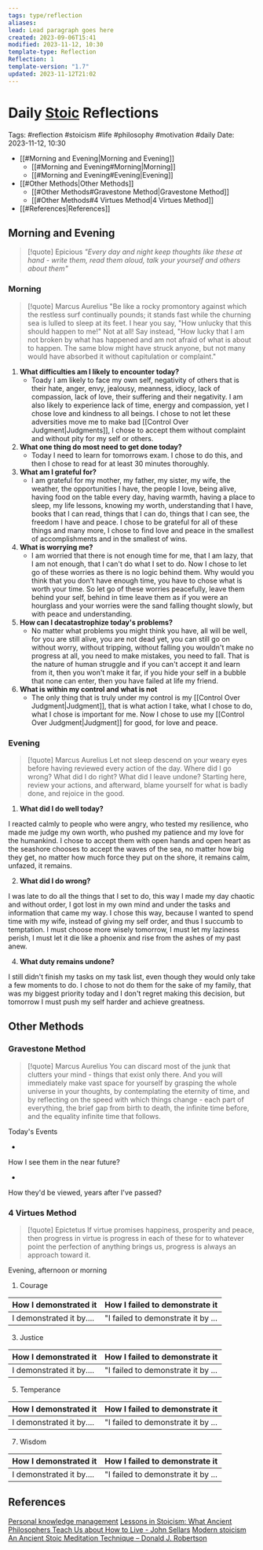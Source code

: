 ```yaml
---
tags: type/reflection
aliases: 
lead: Lead paragraph goes here
created: 2023-09-06T15:41
modified: 2023-11-12, 10:30
template-type: Reflection
Reflection: 1
template-version: "1.7"
updated: 2023-11-12T21:02
---
```



# Daily [Stoic](../SLIP-BOX/Stoicism.md) Reflections

Tags:  #reflection #stoicism #life #philosophy #motivation #daily 
Date: 2023-11-12, 10:30

- [[#Morning and Evening|Morning and Evening]]
	- [[#Morning and Evening#Morning|Morning]]
	- [[#Morning and Evening#Evening|Evening]]
- [[#Other Methods|Other Methods]]
	- [[#Other Methods#Gravestone Method|Gravestone Method]]
	- [[#Other Methods#4 Virtues Method|4 Virtues Method]]
- [[#References|References]]


## Morning and Evening

> [!quote] Epicious 
> _"Every day and night keep thoughts like these at hand - write them, read them aloud, talk your yourself and others about them"_

### Morning

> [!quote] Marcus Aurelius
> "Be like a rocky promontory against which the restless surf continually pounds; it stands fast while the churning sea is lulled to sleep at its feet. I hear you say, "How unlucky that this should happen to me!" Not at all! Say instead, "How lucky that I am not broken by what has happened and am not afraid of what is about to happen. The same blow might have struck anyone, but not many would have absorbed it without capitulation or complaint."

1. **What difficulties am I likely to encounter today?**
	- Toady I am likely to face my own self, negativity of others that is their hate, anger, envy, jealousy, meanness, idiocy, lack of compassion, lack of love, their suffering and their negativity. I am also likely to experience lack of time, energy and compassion, yet I chose love and kindness to all beings. I chose to not let these adversities move me to make bad [[Control Over Judgment|Judgments]], I chose to accept them without complaint and without pity for my self or others.   
1. **What one thing do most need to get done today?**
	- Today I need to learn for tomorrows exam. I chose to do this, and then I chose to read for at least 30 minutes thoroughly. 
2. **What am I grateful for?**
	- I am grateful for my mother, my father, my sister, my wife, the weather, the opportunities I have, the people I love, being alive, having food on the table every day, having warmth, having a place to sleep, my life lessons, knowing my worth, understanding that I have, books that I can read, things that I can do, things that I can see, the freedom I have and peace. I chose to be grateful for all of these things and many more, I chose to find love and peace in the smallest of accomplishments and in the smallest of wins. 
3. **What is worrying me?**
	- I am worried that there is not enough time for me, that I am lazy, that I am not enough, that I can't do what I set to do. Now I chose to let go of these worries as there is no logic behind them. Why would you think that you don't have enough time, you have to chose what is worth your time. So let go of these worries peacefully, leave them behind your self, behind in time leave them as if you were an hourglass and your worries were the sand falling thought slowly, but with peace and understanding. 
1. **How can I decatastrophize today's problems?**
	- No matter what problems you might think you have, all will be well, for you are still alive, you are not dead yet, you can still go on without worry, without tripping, without falling you wouldn't make no progress at all, you need to make mistakes, you need to fall. That is the nature of human struggle and if you can't accept it and learn from it, then you won't make it far, if you hide your self in a bubble that none can enter, then you have failed at life my friend. 
2. **What is within my control and what is not**
	- The only thing that is truly under my control is my [[Control Over Judgment|Judgment]], that is what action I take, what I chose to do, what I chose is important for me. Now I chose to use my [[Control Over Judgment|Judgment]] for good, for love and peace. 

### Evening

> [!quote] Marcus Aurelius
> Let not sleep descend on your weary eyes before having reviewed every action of the day. Where did I go wrong? What did I do right? What did I leave undone? Starting here, review your actions, and afterward, blame yourself for what is badly done, and rejoice in the good.

1. **What did I do well today?**

I reacted calmly to people who were angry, who tested my resilience, who made me judge my own worth, who pushed my patience and my love for the humankind. I chose to accept them with open hands and open heart as the seashore chooses to accept the waves of the sea, no matter how big they get, no matter how much force they put on the shore, it remains calm, unfazed, it remains.   

2. **What did I do wrong?**

I was late to do all the things that I set to do, this way I made my day chaotic and without order, I got lost in my own mind and under the tasks and information that came my way. I chose this way, because I wanted to spend time with my wife, instead of giving my self order, and thus I succumb to temptation. I must choose more wisely tomorrow, I must let my laziness perish, I must let it die like a phoenix and rise from the ashes of my past anew.    

4. **What duty remains undone?**

I still didn't finish my tasks on my task list, even though they would only take a few moments to do. I chose to not do them for the sake of my family, that was my biggest priority today and I don't regret making this decision, but tomorrow I must push my self harder and achieve greatness. 
## Other Methods

### Gravestone Method

> [!quote] Marcus Aurelius
> You can discard most of the junk that clutters your mind - things that exist only there. And you will immediately make vast space for yourself by grasping the whole universe in your thoughts, by contemplating the eternity of time, and by reflecting on the speed with which things change - each part of everything, the brief gap from birth to death, the infinite time before, and the equality infinite time that follows. 

Today's Events 

-

How I see them in the near future? 

-

How they'd be viewed, years after I've passed?

### 4 Virtues Method

> [!quote] Epictetus 
> If virtue promises happiness, prosperity and peace, then progress in virtue is progress in each of these for to whatever point the perfection of anything brings us, progress is always an approach toward it.

Evening, afternoon or morning

1. Courage 

| How I demonstrated it  | How I failed to demonstrate it |
| ------------------- | ---------------- |
| I demonstrated it by....                 | "I failed to demonstrate it by ...              |

3. Justice

| How I demonstrated it  | How I failed to demonstrate it |
| ------------------- | ---------------- |
| I demonstrated it by....                 | "I failed to demonstrate it by ...             

5. Temperance

| How I demonstrated it  | How I failed to demonstrate it |
| ------------------- | ---------------- |
| I demonstrated it by....                 | "I failed to demonstrate it by ...             

7. Wisdom

| How I demonstrated it  | How I failed to demonstrate it |
| ------------------- | ---------------- |
| I demonstrated it by....                 | "I failed to demonstrate it by ...             

## References

[Personal knowledge management](Personal%20knowledge%20management.md)
[Lessons in Stoicism: What Ancient Philosophers Teach Us about How to Live - John Sellars](https://books.google.cz/books/about/Lessons_in_Stoicism.html?id=ky84zQEACAAJ&redir_esc=y)
[Modern stoicism](https://modernstoicism.com/)
[An Ancient Stoic Meditation Technique – Donald J. Robertson](https://donaldrobertson.name/2017/03/22/an-ancient-stoic-meditation-technique/)


